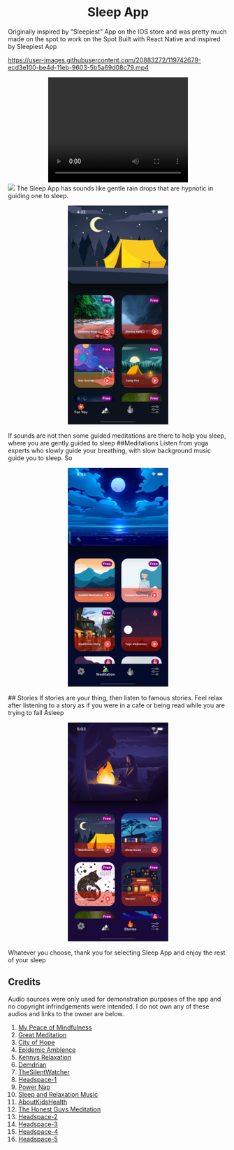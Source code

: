 


<h1 style="text-align: center;">Sleep App </h1>

Originally inspired by "Sleepiest" App on the IOS store and was pretty much made on the spot to work on the Spot
Built with React Native and inspired by Sleepiest App


https://user-images.githubusercontent.com/20883272/119742679-ecd3e100-be4d-11eb-9603-5b5a69d08c79.mp4
<div align='center'>
<video width="320" height="240" controls>
  <source src="SleepiestApp.mp4" type="video/mp4">
</video>
</div>
<img src="SleepiestApp.mp4" type="video/mp4"/>
<!-- <iframe width="320" height="240" align="middle" src="SleepiestApp.mp4"> -->
The Sleep App has sounds like gentle rain drops that are hypnotic in guiding one to sleep.

<p align='center'><img src="Sleepiest1.png" height="500"></p>
If sounds are not then some guided meditations are there to help you sleep, where you are gently guided to sleep
##Meditations
Listen from yoga experts who slowly guide your breathing, with slow background music guide you to sleep. So 
<p align='center'>
  <img src="Sleepiest2.png" height="500">
</p>
## Stories
If stories are your thing, then listen to famous stories. Feel relax after listening to a story as if you were in a cafe or being read while you are trying to fall Asleep
<p align='center'>
  <img src="Sleepiest3.png" height="500">
</p>

Whatever you choose, thank you for selecting Sleep App and enjoy the rest of your sleep

## Credits

Audio sources were only used for demonstration purposes of the app and no copyright infrindgements were intended. I do not own any of these audios and links to the owner are below.

1. [My Peace of Mindfulness](https://www.youtube.com/watch?v=WnUlGlUGV7E&list=PLHK-yd45TGzSsy5gQUlf2LYFd20QQ1RnU&index=1&t=1s)
2. [Great Meditation](https://www.youtube.com/watch?v=9MDSem8xQ-8&list=PLHK-yd45TGzSsy5gQUlf2LYFd20QQ1RnU&index=5&ab_channel=GreatMeditationGreatMeditation)
3. [City of Hope](https://www.youtube.com/watch?v=t1rRo6cgM_E&list=PLHK-yd45TGzSsy5gQUlf2LYFd20QQ1RnU&index=6&ab_channel=CityofHopeCityofHope)
4. [Epidemic Ambience](https://www.youtube.com/watch?v=7Vc4-FDGBxo&list=PLHK-yd45TGzSsy5gQUlf2LYFd20QQ1RnU&index=7&ab_channel=CityofHopeCityofHope)
5. [Kennys Relaxation](https://www.youtube.com/watch?v=HCx_L2QwxX4&list=PLHK-yd45TGzSsy5gQUlf2LYFd20QQ1RnU&index=9&ab_channel=EpidemicAmbienceEpidemicAmbience)
6. [Demdrian](https://www.youtube.com/watch?v=JRiDhD3DWZg&list=PLHK-yd45TGzSsy5gQUlf2LYFd20QQ1RnU&index=12&ab_channel=DemdrianDemdrian)
7. [TheSilentWatcher](https://www.youtube.com/watch?v=IvjMgVS6kng&list=PLHK-yd45TGzSsy5gQUlf2LYFd20QQ1RnU&index=13&ab_channel=TheSilentWatcherTheSilentWatcher)
8. [Headspace-1](https://www.youtube.com/watch?v=1q-6d28M0dg&list=PLHK-yd45TGzSsy5gQUlf2LYFd20QQ1RnU&index=14&ab_channel=HeadspaceHeadspaceVerified)
9. [Power Nap](https://www.youtube.com/watch?v=RKGWWTJKXlM&list=PLHK-yd45TGzSsy5gQUlf2LYFd20QQ1RnU&index=15&ab_channel=PowerNapPowerNap)
10. [Sleep and Relaxation Music](https://www.youtube.com/watch?v=Ihq64W33cyo&list=PLHK-yd45TGzSsy5gQUlf2LYFd20QQ1RnU&index=16&ab_channel=SleepandRelaxationMusicSleepandRelaxationMusic)
11. [AboutKidsHealth](https://www.youtube.com/watch?v=2fbaoqkY0Qk&list=PLHK-yd45TGzSsy5gQUlf2LYFd20QQ1RnU&index=17&ab_channel=AboutKidsHealthAboutKidsHealth)
12. [The Honest Guys Meditation](https://www.youtube.com/watch?v=vZNUswv5Fng&list=PLHK-yd45TGzSsy5gQUlf2LYFd20QQ1RnU&index=18&ab_channel=TheHonestGuys-Meditations-RelaxationTheHonestGuys-Meditations-Relaxation)
13. [Headspace-2](https://www.youtube.com/watch?v=9OHvPNatlBc&list=PLHK-yd45TGzSsy5gQUlf2LYFd20QQ1RnU&index=19&ab_channel=HeadspaceHeadspaceVerified)
14. [Headspace-3](https://www.youtube.com/watch?v=9OHvPNatlBc&list=PLHK-yd45TGzSsy5gQUlf2LYFd20QQ1RnU&index=19&ab_channel=HeadspaceHeadspaceVerified)
15. [Headspace-4](https://www.youtube.com/watch?v=soQJrB732xM&list=PLHK-yd45TGzSsy5gQUlf2LYFd20QQ1RnU&index=20&ab_channel=HeadspaceHeadspaceVerified)
16. [Headspace-5](https://www.youtube.com/watch?v=9oDt2Qkc2jQ&list=PLHK-yd45TGzSsy5gQUlf2LYFd20QQ1RnU&index=21&ab_channel=HeadspaceHeadspaceVerified)
